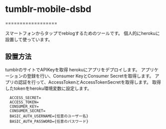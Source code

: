 # tumblr-mobile-dsbd
==================

スマートフォンからタップでreblogするためのツールです。
個人的にherokuに設置して使っています。

## 設置方法

tumblrのサイトでAPIKeyを取得
herokuにアプリをデプロイします。
アプリケーションの登録を行い、Consumer KeyとConsumer Secretを取得します。
アプリの認証を行って、AccessTokenとAccessTokenSecretを取得します。
取得したtokenをheroku環境変数に設定します。


      ACCESS_SECRET=
      ACCESS_TOKEN=
      CONSUMER_KEY=
      CONSUMER_SECRET=
      BASIC_AUTH_USERNAME={任意のユーザー名}
      BASIC_AUTH_PASSWORD={任意のパスワード}
